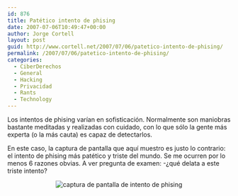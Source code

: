 ```yaml
---
id: 876
title: Patético intento de phising
date: 2007-07-06T10:49:47+00:00
author: Jorge Cortell
layout: post
guid: http://www.cortell.net/2007/07/06/patetico-intento-de-phising/
permalink: /2007/07/06/patetico-intento-de-phising/
categories:
  - CiberDerechos
  - General
  - Hacking
  - Privacidad
  - Rants
  - Technology
---
```

Los intentos de phising varí­an en sofisticación. Normalmente son maniobras bastante meditadas y realizadas con cuidado, con lo que sólo la gente más experta (o la más cauta) es capaz de detectarlos.

En este caso, la captura de pantalla que aquí­ muestro es justo lo contrario: el intento de phising más patético y triste del mundo. Se me ocurren por lo menos 6 razones obvias. A ver pregunta de examen: -¿qué delata a este triste intento?

<div style="text-align: center">
  <img alt="captura de pantalla de intento de phising" title="captura de pantalla de intento de phising" src="http://farm2.static.flickr.com/1363/735491403_9b84bc2fb7.jpg?v=0" />
</div>